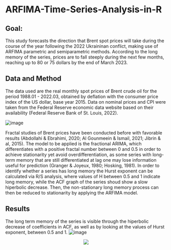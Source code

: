 # ARFIMA-Time-Series-Analysis-in-R

## Goal:
This study forecasts the direction that Brent spot prices will take during the course of the year following the 2022 Ukraininan conflict,  making use of ARFIMA parametric and semiparametric methods. According to the long memory of the series, prices are to fall steeply during the next few months, reaching up to 80 or 75 dollars by the end of March 2023.

## Data and Method
The data used  are the real monthly spot prices of Brent crude oil for the period 1988.01 - 2022.03, obtained by deflation with the consumer price index of the US dollar, base year 2015. Data on nominal prices and CPI were taken from the Federal Reserve economic data website based on their availability (Federal Reserve Bank of St. Louis, 2022).

![image](https://user-images.githubusercontent.com/101098099/222784267-637822f3-fd55-4f51-be25-3954f8ca493a.png)

Fractal studies of Brent prices have been conducted before with favorable results (Abdollahi & Ebrahimi, 2020; Al Gounmeein & Ismail, 2021; Jibrin & al, 2015). The model to be applied is the fractional ARIMA, which differentiates with a positive fractal number between 0 and 0.5 in order to achieve stationarity yet avoid overdifferentiation, as some series with long-term memory that are still differentiated at lag one may lose information useful for prediction (Granger & Joyeux, 1980; Hosking, 1981). In order to identify whether a series has long memory the Hurst exponent can be calculated via R/S analysis, where values of  H between 0.5 and 1 indicate long memory, while the ACF graph of the series shoud show a slow hiperbolic decrease. Then, the non-stationary long memory process can then be reduced to stationarity by applying the ARFIMA model.


## Results

The long term memory of the series is visible through the hiperbolic decrease of coefficients in ACF, as well as by looking at the values of Hurst exponent, between 0.5 and 1.
![image](https://user-images.githubusercontent.com/101098099/222784760-87cdb8f3-2651-4da0-8a9c-500e849fd3c3.png)
<div align="center">
    <img src="https://user-images.githubusercontent.com/101098099/222784890-add6d607-cb26-472a-bed2-5d7a42ba5998.png">
</div>

